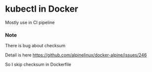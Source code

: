 # kubectl in Docker

Mostly use in CI pipeline


### Note

There is bug about checksum

Detail is here https://github.com/alpinelinux/docker-alpine/issues/246

So I skip checksum in Dockerfile